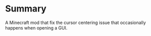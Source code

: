 # Summary
A Minecraft mod that fix the cursor centering issue that occasionally happens when opening a GUI.